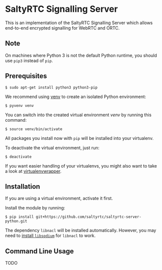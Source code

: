 # SaltyRTC Signalling Server

This is an implementation of the SaltyRTC Signalling Server which allows end-to-end
encrypted signalling for WebRTC and ORTC.

## Note

On machines where Python 3 is not the default Python runtime, you should use
``pip3`` instead of ``pip``.

## Prerequisites

    $ sudo apt-get install python3 python3-pip

We recommend using [venv](https://docs.python.org/3/library/venv.html) to
create an isolated Python environment:

    $ pyvenv venv

You can switch into the created virtual environment *venv* by running this
command:

    $ source venv/bin/activate

All packages you install now with `pip` will be installed into your virtualenv.

To deactivate the virtual environment, just run:

    $ deactivate

If you want easier handling of your virtualenvs, you might also want to take a
look at [virtualenvwrapper](https://virtualenvwrapper.readthedocs.io/).

## Installation

If you are using a virtual environment, activate it first.

Install the module by running:

```
$ pip install git+https://github.com/saltyrtc/saltyrtc-server-python.git
```

The dependency ``libnacl`` will be installed automatically. However, you may need to
[install ``libsodium``](https://download.libsodium.org/doc/installation/index.html) for ``libnacl``
to work. 

## Command Line Usage

TODO
